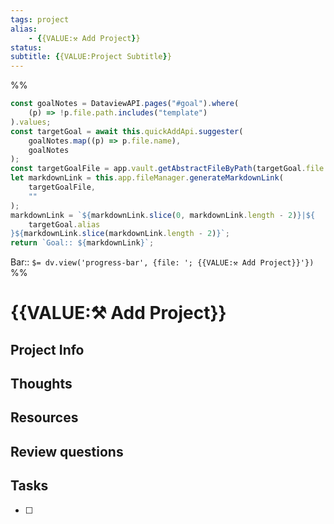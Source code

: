 ```yaml
---
tags: project
alias:
    - {{VALUE:⚒ Add Project}}
status:
subtitle: {{VALUE:Project Subtitle}}
---
```


%%

```js quickadd
const goalNotes = DataviewAPI.pages("#goal").where(
    (p) => !p.file.path.includes("template")
).values;
const targetGoal = await this.quickAddApi.suggester(
    goalNotes.map((p) => p.file.name),
    goalNotes
);
const targetGoalFile = app.vault.getAbstractFileByPath(targetGoal.file.path);
let markdownLink = this.app.fileManager.generateMarkdownLink(
    targetGoalFile,
    ""
);
markdownLink = `${markdownLink.slice(0, markdownLink.length - 2)}|${
    targetGoal.alias
}${markdownLink.slice(markdownLink.length - 2)}`;
return `Goal:: ${markdownLink}`;
```

Bar:: `$= dv.view('progress-bar', {file: '; {{VALUE:⚒ Add Project}}'})`
%%

# {{VALUE:⚒ Add Project}}

## Project Info

## Thoughts

## Resources

## Review questions

## Tasks

-   [ ]
